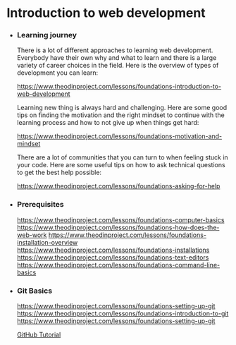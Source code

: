 # Introduction to web development
- ### Learning journey
  
    There is a lot of different approaches to learning web development. Everybody have their own why and what to learn and there is a large variety of career choices in the field. Here is the overview of types of development you can learn:
  
    https://www.theodinproject.com/lessons/foundations-introduction-to-web-development

    Learning new thing is always hard and challenging. Here are some good tips on finding the motivation and the right mindset to continue with the learning process and how to not give up when things get hard:

    https://www.theodinproject.com/lessons/foundations-motivation-and-mindset

    There are a lot of communities that you can turn to when feeling stuck in your code. Here are some useful tips on how to ask technical questions to get the best help possible:

    https://www.theodinproject.com/lessons/foundations-asking-for-help

- ### Prerequisites

    https://www.theodinproject.com/lessons/foundations-computer-basics
    https://www.theodinproject.com/lessons/foundations-how-does-the-web-work
    https://www.theodinproject.com/lessons/foundations-installation-overview
    https://www.theodinproject.com/lessons/foundations-installations
    https://www.theodinproject.com/lessons/foundations-text-editors
    https://www.theodinproject.com/lessons/foundations-command-line-basics


- ### Git Basics

    https://www.theodinproject.com/lessons/foundations-setting-up-git
    https://www.theodinproject.com/lessons/foundations-introduction-to-git
    https://www.theodinproject.com/lessons/foundations-setting-up-git
    
    [GitHub Tutorial](https://www.youtube.com/watch?v=apGV9Kg7ics)